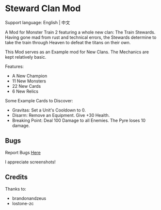 # Steward Clan Mod

Support language: English | 中文

A Mod for Monster Train 2 featuring a whole new clan: The Train Stewards. Having gone mad from rust and technical errors, the Stewards determine to take the train through Heaven to defeat the titans on their own.

This Mod serves as an Example mod for New Clans. The Mechanics are kept relatively basic.

Features:

- A New Champion
- 11 New Monsters
- 22 New Cards
- 6 New Relics

Some Example Cards to Discover:

- Gravitas: Set a Unit's Cooldown to 0.
- Disarm: Remove an Equipment. Give +30 Health.
- Breaking Point: Deal 100 Damage to all Enemies. The Pyre loses 10 damage.

## Bugs

Report Bugs [Here](https://github.com/Monster-Train-2-Modding-Group/StewardClan/issues)

I appreciate screenshots!

## Credits

Thanks to:
- brandonandzeus
- lostone-zc